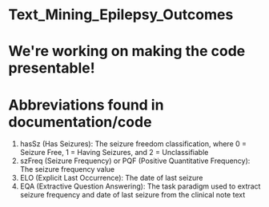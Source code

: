 # Text_Mining_Epilepsy_Outcomes

# We're working on making the code presentable!

# Abbreviations found in documentation/code

1. hasSz (Has Seizures): The seizure freedom classification, where 0 = Seizure Free, 1 = Having Seizures, and 2 = Unclassifiable
2. szFreq (Seizure Frequency) or PQF (Positive Quantitative Frequency): The seizure frequency value
3. ELO (Explicit Last Occurrence): The date of last seizure
4. EQA (Extractive Question Answering): The task paradigm used to extract seizure frequency and date of last seizure from the clinical note text
